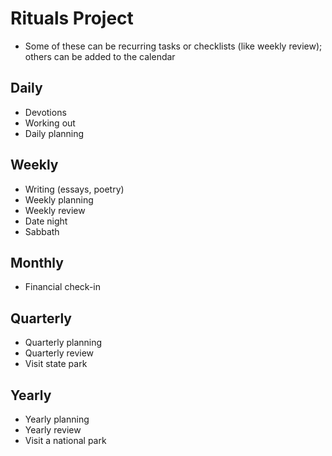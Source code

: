 # Rituals Project

- Some of these can be recurring tasks or checklists (like weekly review); others can be added to the calendar

## Daily
- Devotions
- Working out
- Daily planning

## Weekly
- Writing (essays, poetry)
- Weekly planning
- Weekly review
- Date night
- Sabbath

## Monthly
- Financial check-in

## Quarterly
- Quarterly planning
- Quarterly review
- Visit state park

## Yearly
- Yearly planning
- Yearly review
- Visit a national park
